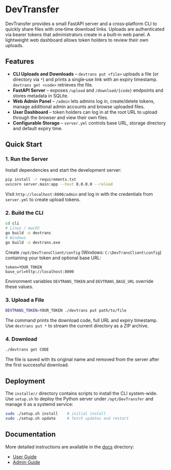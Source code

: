 # DevTransfer

DevTransfer provides a small FastAPI server and a cross‑platform CLI to quickly share files with one‑time download links. Uploads are authenticated via bearer tokens that administrators create in a built‑in web panel. A lightweight web dashboard allows token holders to review their own uploads.

## Features

* **CLI Uploads and Downloads** – `devtrans put <file>` uploads a file (or directory via `*`) and prints a single‑use link with an expiry timestamp. `devtrans get <code>` retrieves the file.
* **FastAPI Server** – exposes `/upload` and `/download/{code}` endpoints and stores metadata in SQLite.
* **Web Admin Panel** – `/admin` lets admins log in, create/delete tokens, manage additional admin accounts and browse uploaded files.
* **User Dashboard** – token holders can log in at the root URL to upload through the browser and view their own files.
* **Configurable Storage** – `server.yml` controls base URL, storage directory and default expiry time.

## Quick Start

### 1. Run the Server

Install dependencies and start the development server:

```bash
pip install -r requirements.txt
uvicorn server.main:app --host 0.0.0.0 --reload
```

Visit `http://localhost:8000/admin` and log in with the credentials from `server.yml` to create upload tokens.

### 2. Build the CLI

```bash
cd cli
# Linux / macOS
go build -o devtrans
# Windows
go build -o devtrans.exe
```

Create `/opt/DevTransClient/config` (Windows: `C:\DevTransClient\config`) containing your token and optional base URL:

```
token=YOUR_TOKEN
base_url=http://localhost:8000
```

Environment variables `DEVTRANS_TOKEN` and `DEVTRANS_BASE_URL` override these values.

### 3. Upload a File

```bash
DEVTRANS_TOKEN=YOUR_TOKEN ./devtrans put path/to/file
```

The command prints the download code, full URL and expiry timestamp. Use `devtrans put *` to stream the current directory as a ZIP archive.

### 4. Download

```bash
./devtrans get CODE
```

The file is saved with its original name and removed from the server after the first successful download.

## Deployment

The `installer/` directory contains scripts to install the CLI system-wide. Use `setup.sh` to deploy the Python server under `/opt/DevTransfer` and manage it as a systemd service:

```bash
sudo ./setup.sh install    # initial install
sudo ./setup.sh update     # fetch updates and restart
```

## Documentation

More detailed instructions are available in the [docs](./docs/) directory:

- [User Guide](docs/UserGuide.md)
- [Admin Guide](docs/AdminGuide.md)

